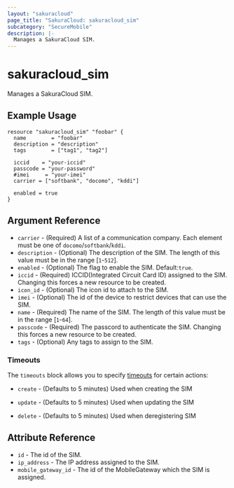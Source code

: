 ```yaml
---
layout: "sakuracloud"
page_title: "SakuraCloud: sakuracloud_sim"
subcategory: "SecureMobile"
description: |-
  Manages a SakuraCloud SIM.
---
```


# sakuracloud_sim

Manages a SakuraCloud SIM.

## Example Usage

```hcl
resource "sakuracloud_sim" "foobar" {
  name        = "foobar"
  description = "description"
  tags        = ["tag1", "tag2"]

  iccid    = "your-iccid"
  passcode = "your-password"
  #imei     = "your-imei"
  carrier = ["softbank", "docomo", "kddi"]

  enabled = true
}
```
## Argument Reference

* `carrier` - (Required) A list of a communication company. Each element must be one of `docomo`/`softbank`/`kddi`.
* `description` - (Optional) The description of the SIM. The length of this value must be in the range [`1`-`512`].
* `enabled` - (Optional) The flag to enable the SIM. Default:`true`.
* `iccid` - (Required) ICCID(Integrated Circuit Card ID) assigned to the SIM. Changing this forces a new resource to be created.
* `icon_id` - (Optional) The icon id to attach to the SIM.
* `imei` - (Optional) The id of the device to restrict devices that can use the SIM.
* `name` - (Required) The name of the SIM. The length of this value must be in the range [`1`-`64`].
* `passcode` - (Required) The passcord to authenticate the SIM. Changing this forces a new resource to be created.
* `tags` - (Optional) Any tags to assign to the SIM.



### Timeouts

The `timeouts` block allows you to specify [timeouts](https://www.terraform.io/docs/configuration/resources.html#operation-timeouts) for certain actions:

* `create` - (Defaults to 5 minutes) Used when creating the SIM


* `update` - (Defaults to 5 minutes) Used when updating the SIM

* `delete` - (Defaults to 5 minutes) Used when deregistering SIM



## Attribute Reference

* `id` - The id of the SIM.
* `ip_address` - The IP address assigned to the SIM.
* `mobile_gateway_id` - The id of the MobileGateway which the SIM is assigned.





